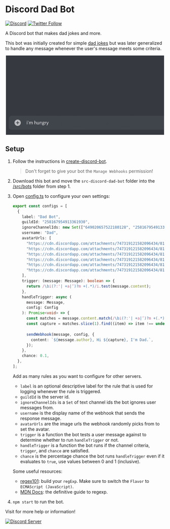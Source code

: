 # Discord Dad Bot

[![Discord](https://discord.com/api/guilds/258167954913361930/embed.png)](https://discord.gg/WjEFnzC) [![Twitter Follow](https://img.shields.io/twitter/follow/peterthehan.svg?style=social)](https://twitter.com/peterthehan)

A Discord bot that makes dad jokes and more.

This bot was initially created for simple [dad jokes](https://en.wikipedia.org/wiki/Dad_joke) but was later generalized to handle any message whenever the user's message meets some criteria.

<div align="center">
  <img
    src="https://raw.githubusercontent.com/peterthehan/discord-dad-bot/master/assets/demo.gif"
    alt="demo"
  />
</div>

## Setup

1. Follow the instructions in [create-discord-bot](https://github.com/peterthehan/create-discord-bot).

   > Don't forget to give your bot the `Manage Webhooks` permission!

2. Download this bot and move the `src-discord-dad-bot` folder into the [/src/bots](https://github.com/peterthehan/create-discord-bot/tree/master/src/bots) folder from step 1.

3. Open [config.ts](./src-discord-dad-bot/config.ts) to configure your own settings:

   ```ts
   export const configs = [
     {
       label: "Dad Bot",
       guildId: "258167954913361930",
       ignoreChannelIds: new Set(["649020657522180128", "258167954913361930"]),
       username: "Dad",
       avatarUrls: [
         "https://cdn.discordapp.com/attachments/747319121582096434/815053936569352222/5b0821d415e9f917c2730963.png",
         "https://cdn.discordapp.com/attachments/747319121582096434/815053958074597396/hidethepainharold.png",
         "https://cdn.discordapp.com/attachments/747319121582096434/815053973702049822/hide-pain-harold-title-red20-web.png",
         "https://cdn.discordapp.com/attachments/747319121582096434/815053993575055390/Harold.png",
         "https://cdn.discordapp.com/attachments/747319121582096434/815054009214959646/Hide-the-Pain-Harold-prof.png",
         "https://cdn.discordapp.com/attachments/747319121582096434/815054022464765963/18622628_146041712604173_5023056421634447578_n.png",
       ],
       trigger: (message: Message): boolean => {
         return /\bi(?:'| +a|’)?m +(.*)/i.test(message.content);
       },
       handleTrigger: async (
         message: Message,
         config: Config
       ): Promise<void> => {
         const matches = message.content.match(/\bi(?:'| +a|’)?m +(.*)/i) || [];
         const capture = matches.slice(1).find((item) => item !== undefined);

         sendWebhook(message, config, {
           content: `${message.author}, Hi ${capture}, I'm Dad.`,
         });
       },
       chance: 0.1,
     },
   ];
   ```

   Add as many rules as you want to configure for other servers.

   - `label` is an optional descriptive label for the rule that is used for logging whenever the rule is triggered.
   - `guildId` is the server id.
   - `ignoreChannelIds` is a `Set` of text channel ids the bot ignores user messages from.
   - `username` is the display name of the webhook that sends the response message.
   - `avatarUrls` are the image urls the webhook randomly picks from to set the avatar.
   - `trigger` is a function the bot tests a user message against to determine whether to run `handleTrigger` or not.
   - `handleTrigger` is a function the bot runs if the channel criteria, `trigger`, and `chance` are satisfied.
   - `chance` is the percentage chance the bot runs `handleTrigger` even if it evaluates to `true`, use values between 0 and 1 (inclusive).

   Some useful resources:

   - [regex101](https://regex101.com/): build your `regExp`. Make sure to switch the `Flavor` to `ECMAScript (JavaScript)`.
   - [MDN Docs](https://developer.mozilla.org/en-US/docs/Web/JavaScript/Guide/Regular_Expressions): the definitive guide to regexp.

4. `npm start` to run the bot.

Visit for more help or information!

<a href="https://discord.gg/WjEFnzC">
  <img src="https://discord.com/api/guilds/258167954913361930/embed.png?style=banner2" title="Discord Server"/>
</a>

